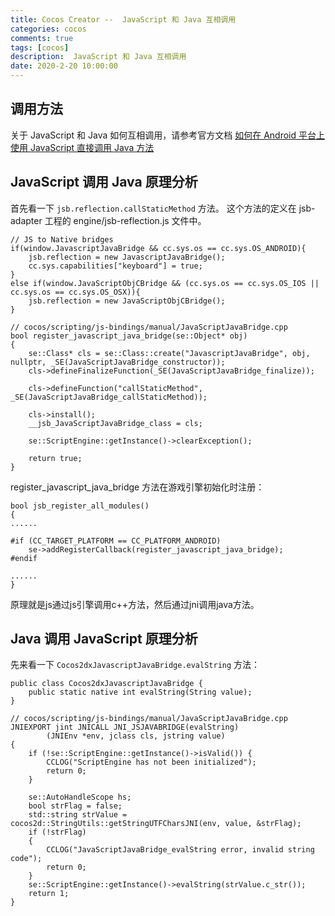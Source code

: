 ```yaml
---
title: Cocos Creator --  JavaScript 和 Java 互相调用
categories: cocos
comments: true
tags: [cocos]
description:  JavaScript 和 Java 互相调用
date: 2020-2-20 10:00:00
---
```


## 调用方法

关于 JavaScript 和 Java 如何互相调用，请参考官方文档 [如何在 Android 平台上使用 JavaScript 直接调用 Java 方法](https://docs.cocos.com/creator/2.2/manual/zh/advanced-topics/java-reflection.html)

## JavaScript 调用 Java 原理分析

首先看一下 `jsb.reflection.callStaticMethod` 方法。
这个方法的定义在 jsb-adapter 工程的 engine/jsb-reflection.js 文件中。

```
// JS to Native bridges
if(window.JavascriptJavaBridge && cc.sys.os == cc.sys.OS_ANDROID){
    jsb.reflection = new JavascriptJavaBridge();
    cc.sys.capabilities["keyboard"] = true;
}
else if(window.JavaScriptObjCBridge && (cc.sys.os == cc.sys.OS_IOS || cc.sys.os == cc.sys.OS_OSX)){
    jsb.reflection = new JavaScriptObjCBridge();
}
```

```
// cocos/scripting/js-bindings/manual/JavaScriptJavaBridge.cpp
bool register_javascript_java_bridge(se::Object* obj)
{
    se::Class* cls = se::Class::create("JavascriptJavaBridge", obj, nullptr, _SE(JavaScriptJavaBridge_constructor));
    cls->defineFinalizeFunction(_SE(JavaScriptJavaBridge_finalize));

    cls->defineFunction("callStaticMethod", _SE(JavaScriptJavaBridge_callStaticMethod));

    cls->install();
    __jsb_JavaScriptJavaBridge_class = cls;

    se::ScriptEngine::getInstance()->clearException();

    return true;
}
```

register_javascript_java_bridge 方法在游戏引擎初始化时注册：

```
bool jsb_register_all_modules()
{
......

#if (CC_TARGET_PLATFORM == CC_PLATFORM_ANDROID)
    se->addRegisterCallback(register_javascript_java_bridge);
#endif

......
}
```

原理就是js通过js引擎调用c++方法，然后通过jni调用java方法。

## Java 调用 JavaScript 原理分析

先来看一下 `Cocos2dxJavascriptJavaBridge.evalString` 方法：

```
public class Cocos2dxJavascriptJavaBridge {
    public static native int evalString(String value);
}
```

```
// cocos/scripting/js-bindings/manual/JavaScriptJavaBridge.cpp
JNIEXPORT jint JNICALL JNI_JSJAVABRIDGE(evalString)
        (JNIEnv *env, jclass cls, jstring value)
{
    if (!se::ScriptEngine::getInstance()->isValid()) {
        CCLOG("ScriptEngine has not been initialized");
        return 0;
    }

    se::AutoHandleScope hs;
    bool strFlag = false;
    std::string strValue = cocos2d::StringUtils::getStringUTFCharsJNI(env, value, &strFlag);
    if (!strFlag)
    {
        CCLOG("JavaScriptJavaBridge_evalString error, invalid string code");
        return 0;
    }
    se::ScriptEngine::getInstance()->evalString(strValue.c_str());
    return 1;
}
```